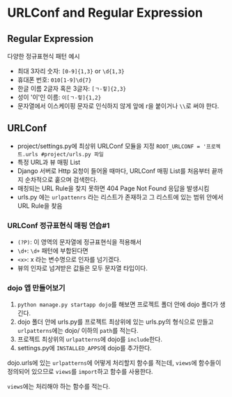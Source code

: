 # URLConf and Regular Expression

## Regular Expression
다양한 정규표현식 패턴 예시
- 최대 3자리 숫자: `[0-9]{1,3}` or `\d{1,3}`
- 휴대폰 번호: `010[1-9]\d{7}`
- 한글 이름 2글자 혹은 3글자: `[ㄱ-힣]{2,3}`
- 성이 '이'인 이름: `이[ㄱ-힣]{1,2}`
- 문자열에서 이스케이핑 문자로 인식하지 않게 앞에 r을 붙이거나 `\\`로 써야 한다.


## URLConf

- project/settings.py에 최상위 URLConf 모듈을 지정
`ROOT_URLCONF = '프로젝트.urls #project/urls.py 파일`
- 특정 URL과 뷰 매핑 List
- Django 서버로 Http 요청이 들어올 때마다, URLConf 매핑 List를 처음부터 끝까지 순차적으로 훝으며 검색한다.
- 매칭되는 URL Rule을 찾지 못하면 404 Page Not Found 응답을 발생시킴
- urls.py 에는  `urlpattenrs` 라는 리스트가 존재하고 그 리스트에 있는 범위 안에서 URL Rule을 찾음

### URLConf 정규표현식 매핑 연습#1

- `(?P)`: 이 영역의 문자열에 정규표현식을 적용해서
- `\d+`: `\d+` 패턴에 부합된다면
- `<x>`: x 라는 변수명으로 인자를 넘기겠다.
- 뷰의 인자로 넘겨받은 값들은 모두 문자열 타입이다.

### dojo 앱 만들어보기
1. `python manage.py startapp dojo`를 해보면 프로젝트 폴더 안에 dojo 폴더가 생긴다.
2. dojo 폴더 안에 urls.py를 프로젝트 최상위에 있는 urls.py의 형식으로 만들고 `urlpatterns`에는 dojo/ 이하의 `path`를 적는다.
3. 프로젝트 최상위의 `urlpatterns`에 dojo를 `include`한다.
4. settings.py에 `INSTALLED_APPS`에 dojo를 추가한다.

dojo.urls에 있는 `urlpatterns`에  어떻게 처리할지 함수를 적는데, `views`에 함수들이 정의되어 있으므로 `views`를 `import`하고 함수를 사용한다.

`views`에는 처리해야 하는 함수를 적는다.